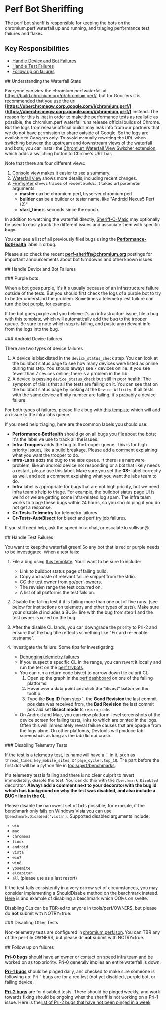 # Perf Bot Sheriffing

The perf bot sheriff is responsible for keeping the bots on the chromium.perf
waterfall up and running, and triaging performance test failures and flakes.

## Key Responsibilities

  * [Handle Device and Bot Failures](#botfailures)
  * [Handle Test Failures](#testfailures)
  * [Follow up on failures](#followup)

##<a name="waterfallstate"></a> Understanding the Waterfall State

Everyone can view the chromium.perf waterfall at
https://build.chromium.org/p/chromium.perf/, but for Googlers it is recommended
that you use the url **[https://uberchromegw.corp.google.com/i/chromium.perf/]
(https://uberchromegw.corp.google.com/i/chromium.perf/)** instead. The reason
for this is that in order to make the performance tests as realistic as
possible, the chromium.perf waterfall runs release official builds of Chrome.
But the logs from release official builds may leak info from our partners that
we do not have permission to share outside of Google. So the logs are available
to Googlers only. To avoid manually rewriting the URL when switching between
the upstream and downstream views of the waterfall and bots, you can install the
[Chromium Waterfall View Switcher extension](https://chrome.google.com/webstore/a/google.com/detail/chromium-waterfall-view-s/hnnplblfkmfaadpjdpkepbkdjhjpjbdp),
which adds a switching button to Chrome's URL bar.

Note that there are four different views:

   1. [Console view](https://uberchromegw.corp.google.com/i/chromium.perf/)
      makes it easier to see a summary.
   2. [Waterfall view](https://uberchromegw.corp.google.com/i/chromium.perf/waterfall)
      shows more details, including recent changes.
   3. [Firefighter](https://chromiumperfstats.appspot.com/) shows traces of
      recent builds. It takes url parameter arguments:
      * **master** can be chromium.perf, tryserver.chromium.perf
      * **builder** can be a builder or tester name, like
        "Android Nexus5 Perf (2)"
      * **start_time** is seconds since the epoch.

In addition to watching the waterfall directly,
[Sheriff-O-Matic](https://sheriff-o-matic.appspot.com/chromium.perf) may
optionally be used to easily track the different issues and associate
them with specific bugs.

You can see a list of all previously filed bugs using the
**[Performance-BotHealth](https://bugs.chromium.org/p/chromium/issues/list?can=2&q=label%3APerformance-BotHealth)**
label in crbug.

Please also check the recent
**[perf-sheriffs@chromium.org](https://groups.google.com/a/chromium.org/forum/#!forum/perf-sheriffs)**
postings for important announcements about bot turndowns and other known issues.

##<a name="botfailures"></a> Handle Device and Bot Failures

###<a name="purplebots"></a> Purple bots

When a bot goes purple, it's it's usually because of an infrastructure failure
outside of the tests. But you should first check the logs of a purple bot to
try to better understand the problem. Sometimes a telemetry test failure can
turn the bot purple, for example.

If the bot goes purple and you believe it's an infrastructure issue, file a bug
with
[this template](https://bugs.chromium.org/p/chromium/issues/entry?labels=Pri-1,Performance-BotHealth,Infra-Troopers,OS-?&comment=Link+to+buildbot+status+page:&summary=Purple+Bot+on+chromium.perf),
which will automatically add the bug to the trooper queue. Be sure to note
which step is failing, and paste any relevant info from the logs into the bug.

###<a name="devicefailures"></a> Android Device failures

There are two types of device failures:

1. A device is blacklisted in the `device_status_check` step. You can look at
   the buildbot status page to see how many devices were listed as online during
   this step. You should always see 7 devices online. If you see fewer than 7
   devices online, there is a problem in the lab.
2. A device is passing `device_status_check` but still in poor health. The
   symptom of this is that all the tests are failing on it. You can see that on
   the buildbot status page by looking at the `Device Affinity`. If all tests
   with the same device affinity number are failing, it's probably a device
   failure.

For both types of failures, please file a bug with [this template](https://bugs.chromium.org/p/chromium/issues/entry?labels=Pri-1,Performance-BotHealth,Infra-Labs,OS-Android&comment=Link+to+buildbot+status+page:&summary=Device+offline+on+chromium.perf)
which will add an issue to the infra labs queue.

If you need help triaging, here are the common labels you should use:

   * **Performance-BotHealth** should go on all bugs you file about the bots;
     it's the label we use to track all the issues.
   * **Infra-Troopers** adds the bug to the trooper queue. This is for high
     priority issues, like a build breakage. Please add a comment explaining
     what you want the trooper to do.
   * **Infra-Labs** adds the bug to the labs queue. If there is a hardware
     problem, like an android device not responding or a bot that likely needs
     a restart, please use this label. Make sure you set the **OS-** label
     correctly as well, and add a comment explaining what you want the labs
     team to do.
   * **Infra** label is appropriate for bugs that are not high priority, but we
     need infra team's help to triage. For example, the buildbot status page
     UI is weird or we are getting some infra-related log spam. The infra team
     works to triage these bugs within 24 hours, so you should ping if you do
     not get a response.
   * **Cr-Tests-Telemetry** for telemetry failures.
   * **Cr-Tests-AutoBisect** for bisect and perf try job failures.

 If you still need help, ask the speed infra chat, or escalate to sullivan@.

##<a name="testfailures"></a> Handle Test Failures

You want to keep the waterfall green! So any bot that is red or purple needs to
be investigated. When a test fails:

1. File a bug using
   [this template](https://bugs.chromium.org/p/chromium/issues/entry?labels=Performance-BotHealth,Pri-1,Type-Bug-Regression,OS-?&comment=Revision+range+first+seen:%0ALink+to+failing+step+log:%0A%0A%0AIf%20the%20test%20is%20disabled,%20please%20downgrade%20to%20Pri-2.&summary=%3Ctest%3E+failure+on+chromium.perf+at+%3Crevisionrange%3E).
   You'll want to be sure to include:
   * Link to buildbot status page of failing build.
   * Copy and paste of relevant failure snippet from the stdio.
   * CC the test owner from
     [go/perf-owners](https://docs.google.com/spreadsheets/d/1R_1BAOd3xeVtR0jn6wB5HHJ2K25mIbKp3iIRQKkX38o/edit#gid=0).
   * The revision range the test occurred on.
   * A list of all platforms the test fails on.

2. Disable the failing test if it is failing more than one out of five runs.
   (see below for instructions on telemetry and other types of tests). Make sure
   your disable cl includes a BUG= line with the bug from step 1 and the test
   owner is cc-ed on the bug.
3. After the disable CL lands, you can downgrade the priority to Pri-2 and
   ensure that the bug title reflects something like "Fix and re-enable
   testname".
4. Investigate the failure. Some tips for investigating:
   * [Debugging telemetry failures](https://www.chromium.org/developers/telemetry/diagnosing-test-failures)
   * If you suspect a specific CL in the range, you can revert it locally and
     run the test on the
     [perf trybots](https://www.chromium.org/developers/telemetry/performance-try-bots).
   * You can run a return code bisect to narrow down the culprit CL:
      1. Open up the graph in the [perf dashboard](https://chromeperf.appspot.com/report)
         on one of the failing platforms.
      2. Hover over a data point and click the "Bisect" button on the tooltip.
      3. Type the **Bug ID** from step 1, the **Good Revision** the last commit
         pos data was received from, the **Bad Revision** the last commit pos
         and set **Bisect mode** to `return_code`.
   * On Android and Mac, you can view platform-level screenshots of the device
     screen for failing tests, links to which are printed in the logs. Often
     this will immediately reveal failure causes that are opaque from the logs
     alone. On other platforms, Devtools will produce tab screenshots as long as
     the tab did not crash.


###<a name="telemetryfailures"></a> Disabling Telemetry Tests

If the test is a telemetry test, its name will have a '.' in it, such as
`thread_times.key_mobile_sites`, or `page_cycler.top_10`. The part before the
first dot will be a python file in [tools/perf/benchmarks](
https://code.google.com/p/chromium/codesearch#chromium/src/tools/perf/benchmarks/).

If a telemetry test is failing and there is no clear culprit to revert
immediately, disable the test. You can do this with the `@benchmark.Disabled`
decorator. **Always add a comment next to your decorator with the bug id which
has background on why the test was disabled, and also include a BUG= line in
the CL.**

Please disable the narrowest set of bots possible; for example, if
the benchmark only fails on Windows Vista you can use `@benchmark.Disabled('vista')`.
Supported disabled arguments include:

   * `win`
   * `mac`
   * `chromeos`
   * `linux`
   * `android`
   * `vista`
   * `win7`
   * `win8`
   * `yosemite`
   * `elcapitan`
   * `all` (please use as a last resort)

If the test fails consistently in a very narrow set of circumstances, you may
consider implementing a ShouldDisable method on the benchmark instead.
[Here](https://code.google.com/p/chromium/codesearch#chromium/src/tools/perf/benchmarks/power.py&q=svelte%20file:%5Esrc/tools/perf/&sq=package:chromium&type=cs&l=72) is
and example of disabling a benchmark which OOMs on svelte.

Disabling CLs can be TBR-ed to anyone in tools/perf/OWNERS, but please do **not**
submit with NOTRY=true.

###<a name="otherfailures"></a> Disabling Other Tests

Non-telemetry tests are configured in [chromium.perf.json](https://code.google.com/p/chromium/codesearch#chromium/src/testing/buildbot/chromium.perf.json).
You can TBR any of the per-file OWNERS, but please do **not** submit with
NOTRY=true.

##<a name="followup"></a> Follow up on failures

**[Pri-0 bugs](https://bugs.chromium.org/p/chromium/issues/list?can=2&q=label%3APerformance-BotHealth+label%3APri-0)**
should have an owner or contact on speed infra team and be worked on as top
priority. Pri-0 generally implies an entire waterfall is down.

**[Pri-1 bugs](https://bugs.chromium.org/p/chromium/issues/list?can=2&q=label%3APerformance-BotHealth+label%3APri-1)**
should be pinged daily, and checked to make sure someone is following up. Pri-1
bugs are for a red test (not yet disabled), purple bot, or failing device.

**[Pri-2 bugs](https://bugs.chromium.org/p/chromium/issues/list?can=2&q=label%3APerformance-BotHealth+label%3APri-2)**
are for disabled tests. These should be pinged weekly, and work towards fixing
should be ongoing when the sheriff is not working on a Pri-1 issue. Here is the
[list of Pri-2 bugs that have not been pinged in a week](https://bugs.chromium.org/p/chromium/issues/list?can=2&q=label:Performance-BotHealth%20label:Pri-2%20modified-before:today-7&sort=modified)

<!-- Unresolved issues:
1. Do perf sheriffs watch the bisect waterfall?
2. Do perf sheriffs watch the internal clank waterfall?
-->
